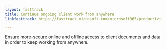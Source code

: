 ```yaml
---
layout: fasttrack
title: Continue ongoing client work from anywhere
linkfasttrack: https://fasttrack.microsoft.com/microsoft365/productivitylibrary/Continue-ongoing-client-work-from-anywhere 

---
```

Ensure more-secure online and offline access to client documents and data in order to keep working from anywhere.